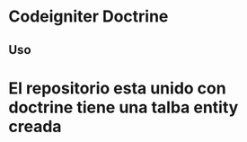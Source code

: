 # Codeigniter Doctrine

## Uso
 
# El repositorio esta unido con doctrine tiene una talba entity creada
  	
